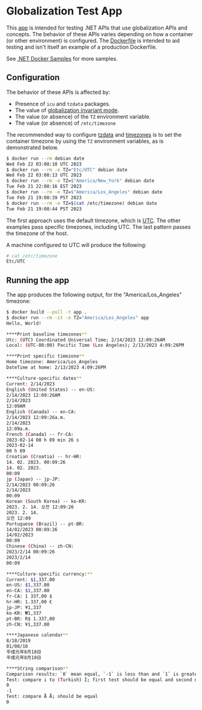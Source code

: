 # Globalization Test App

This [app](Program.cs) is intended for testing .NET APIs that use globalization APIs and concepts. The behavior of these APIs varies depending on how a container (or other environment) is configured. The [Dockerfile](Dockerfile) is intended to aid testing and isn't itself an example of a production Dockerfile.

See [.NET Docker Samples](../README.md) for more samples.

## Configuration

The behavior of these APIs is affected by:

- Presence of `icu` and `tzdata` packages.
- The value of [globalization invariant mode](https://aka.ms/GlobalizationInvariantMode).
- The value (or absence) of the `TZ` environment variable.
- The value (or absence) of `/etc/timezone`

The recommended way to configure [tzdata](https://en.wikipedia.org/wiki/Tz_database) and [timezones](https://en.wikipedia.org/wiki/List_of_tz_database_time_zones) is to set the container timezone by using the `TZ` environment variables, as is demonstrated below.

```bash
$ docker run --rm debian date
Wed Feb 22 03:08:10 UTC 2023
$ docker run --rm -e TZ="Etc/UTC" debian date
Wed Feb 22 03:08:13 UTC 2023
$ docker run --rm -e TZ=$"America/New_York" debian date
Tue Feb 21 22:08:16 EST 2023
$ docker run --rm -e TZ=$"America/Los_Angeles" debian date
Tue Feb 21 19:08:39 PST 2023
$ docker run --rm -e TZ=$(cat /etc/timezone) debian date
Tue Feb 21 19:08:44 PST 2023
```

The first approach uses the default timezone, which is [UTC](https://en.wikipedia.org/wiki/Coordinated_Universal_Time). The other examples pass specific timezones, including UTC. The last pattern passes the timezone of the host.

A machine configured to UTC will produce the following:

```bash
# cat /etc/timezone
Etc/UTC
```

## Running the app

The app produces the following output, for the "America/Los_Angeles" timezone:

```bash
$ docker build --pull -t app .
$ docker run --rm -it -e TZ="America/Los_Angeles" app
Hello, World!

****Print baseline timezones**
Utc: (UTC) Coordinated Universal Time; 2/14/2023 12:09:26AM
Local: (UTC-08:00) Pacific Time (Los Angeles); 2/13/2023 4:09:26PM

****Print specific timezone**
Home timezone: America/Los_Angeles
DateTime at home: 2/13/2023 4:09:26PM

****Culture-specific dates**
Current: 2/14/2023
English (United States) -- en-US:
2/14/2023 12:09:26AM
2/14/2023
12:09AM
English (Canada) -- en-CA:
2/14/2023 12:09:26a.m.
2/14/2023
12:09a.m.
French (Canada) -- fr-CA:
2023-02-14 00 h 09 min 26 s
2023-02-14
00 h 09
Croatian (Croatia) -- hr-HR:
14. 02. 2023. 00:09:26
14. 02. 2023.
00:09
jp (Japan) -- jp-JP:
2/14/2023 00:09:26
2/14/2023
00:09
Korean (South Korea) -- ko-KR:
2023. 2. 14. 오전 12:09:26
2023. 2. 14.
오전 12:09
Portuguese (Brazil) -- pt-BR:
14/02/2023 00:09:26
14/02/2023
00:09
Chinese (China) -- zh-CN:
2023/2/14 00:09:26
2023/2/14
00:09

****Culture-specific currency:**
Current: $1,337.00
en-US: $1,337.00
en-CA: $1,337.00
fr-CA: 1 337,00 $
hr-HR: 1.337,00 €
jp-JP: ¥1,337
ko-KR: ₩1,337
pt-BR: R$ 1.337,00
zh-CN: ¥1,337.00

****Japanese calendar**
8/18/2019
01/08/18
平成元年8月18日
平成元年8月18日

****String comparison**
Comparison results: `0` mean equal, `-1` is less than and `1` is greater
Test: compare i to (Turkish) İ; first test should be equal and second not
0
-1
Test: compare Å Å; should be equal
0
```

